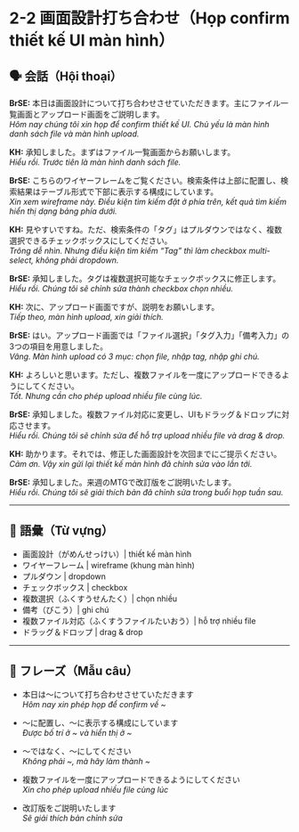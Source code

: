 # 2-2 画面設計打ち合わせ（Họp confirm thiết kế UI màn hình）

## 🗣️ 会話（Hội thoại）

**BrSE:** 本日は画面設計について打ち合わせさせていただきます。主にファイル一覧画面とアップロード画面をご説明します。  
*Hôm nay chúng tôi xin họp để confirm thiết kế UI. Chủ yếu là màn hình danh sách file và màn hình upload.*  

**KH:** 承知しました。まずはファイル一覧画面からお願いします。  
*Hiểu rồi. Trước tiên là màn hình danh sách file.*  

**BrSE:** こちらのワイヤーフレームをご覧ください。検索条件は上部に配置し、検索結果はテーブル形式で下部に表示する構成にしています。  
*Xin xem wireframe này. Điều kiện tìm kiếm đặt ở phía trên, kết quả tìm kiếm hiển thị dạng bảng phía dưới.*  

**KH:** 見やすいですね。ただ、検索条件の「タグ」はプルダウンではなく、複数選択できるチェックボックスにしてください。  
*Trông dễ nhìn. Nhưng điều kiện tìm kiếm “Tag” thì làm checkbox multi-select, không phải dropdown.*  

**BrSE:** 承知しました。タグは複数選択可能なチェックボックスに修正します。  
*Hiểu rồi. Chúng tôi sẽ chỉnh sửa thành checkbox chọn nhiều.*  

**KH:** 次に、アップロード画面ですが、説明をお願いします。  
*Tiếp theo, màn hình upload, xin giải thích.*  

**BrSE:** はい。アップロード画面では「ファイル選択」「タグ入力」「備考入力」の3つの項目を用意しました。  
*Vâng. Màn hình upload có 3 mục: chọn file, nhập tag, nhập ghi chú.*  

**KH:** よろしいと思います。ただし、複数ファイルを一度にアップロードできるようにしてください。  
*Tốt. Nhưng cần cho phép upload nhiều file cùng lúc.*  

**BrSE:** 承知しました。複数ファイル対応に変更し、UIもドラッグ＆ドロップに対応させます。  
*Hiểu rồi. Chúng tôi sẽ chỉnh sửa để hỗ trợ upload nhiều file và drag & drop.*  

**KH:** 助かります。それでは、修正した画面設計を次回までにご提示ください。  
*Cảm ơn. Vậy xin gửi lại thiết kế màn hình đã chỉnh sửa vào lần tới.*  

**BrSE:** 承知しました。来週のMTGで改訂版をご説明いたします。  
*Hiểu rồi. Chúng tôi sẽ giải thích bản đã chỉnh sửa trong buổi họp tuần sau.*  

---

## 📖 語彙（Từ vựng）

- 画面設計（がめんせっけい）| thiết kế màn hình  
- ワイヤーフレーム | wireframe (khung màn hình)  
- プルダウン | dropdown  
- チェックボックス | checkbox  
- 複数選択（ふくすうせんたく）| chọn nhiều  
- 備考（びこう）| ghi chú  
- 複数ファイル対応（ふくすうファイルたいおう）| hỗ trợ nhiều file  
- ドラッグ＆ドロップ | drag & drop  

---

## 📝 フレーズ（Mẫu câu）

- 本日は～について打ち合わせさせていただきます  
  *Hôm nay xin phép họp để confirm về ~*  

- ～に配置し、～に表示する構成にしています  
  *Được bố trí ở ~ và hiển thị ở ~*  

- ～ではなく、～にしてください  
  *Không phải ~, mà hãy làm thành ~*  

- 複数ファイルを一度にアップロードできるようにしてください  
  *Xin cho phép upload nhiều file cùng lúc*  

- 改訂版をご説明いたします  
  *Sẽ giải thích bản chỉnh sửa*  

